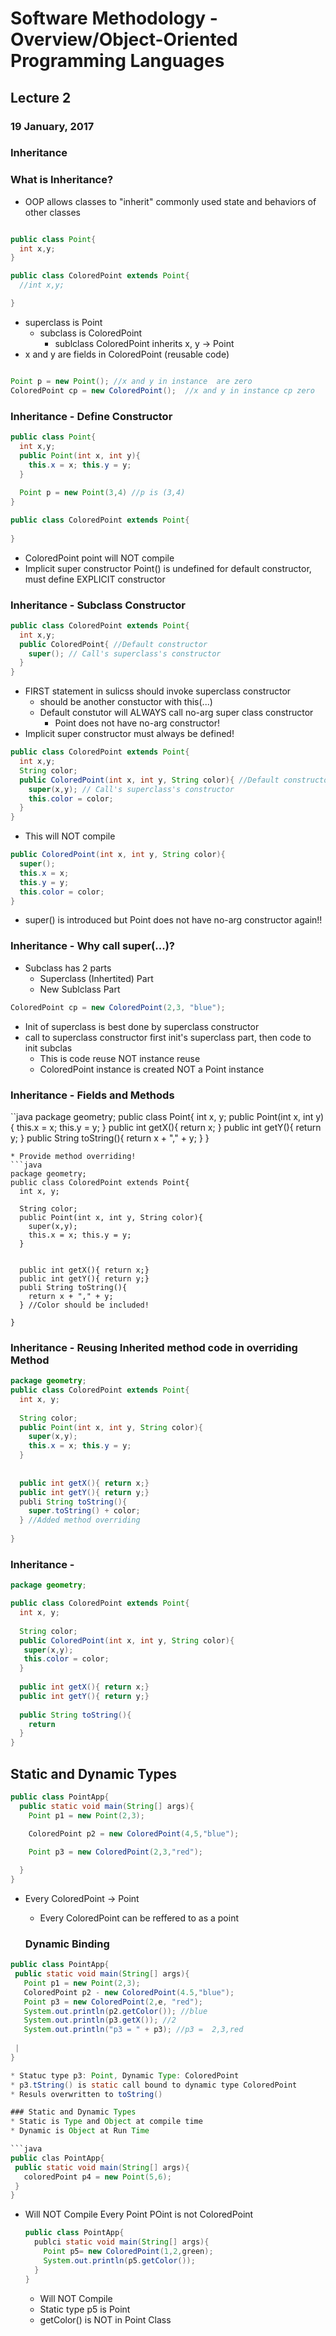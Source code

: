 # Software Methodology - Overview/Object-Oriented Programming Languages

## Lecture 2
### 19 January, 2017

### Inheritance

### What is Inheritance?
* OOP allows classes to "inherit" commonly used state and behaviors of other classes

```java

public class Point{
  int x,y;
}

public class ColoredPoint extends Point{
  //int x,y;

}
```
* superclass is Point
  * subclass is ColoredPoint
    * sublclass ColoredPoint inherits x, y -> Point
* x and y are fields in ColoredPoint (reusable code)

```java

Point p = new Point(); //x and y in instance  are zero
ColoredPoint cp = new ColoredPoint();  //x and y in instance cp zero

```

### Inheritance - Define Constructor
```java
public class Point{
  int x,y;
  public Point(int x, int y){
    this.x = x; this.y = y;
  }
  
  Point p = new Point(3,4) //p is (3,4)
}

public class ColoredPoint extends Point{
 
}
```
* ColoredPoint point will NOT compile
 * Implicit super constructor Point() is undefined for default constructor, must define EXPLICIT constructor
 
### Inheritance - Subclass Constructor

```java
public class ColoredPoint extends Point{
  int x,y;
  public ColoredPoint{ //Default constructor
    super(); // Call's superclass's constructor
  }
}
```
* FIRST statement in sulicss should invoke superclass constructor
  * should be another constuctor with this(...)
  * Default constutor will ALWAYS call no-arg super class constructor
    * Point does not have no-arg constructor!
* Implicit super constructor must always be defined!

```java
public class ColoredPoint extends Point{
  int x,y;
  String color;
  public ColoredPoint(int x, int y, String color){ //Default constructor
    super(x,y); // Call's superclass's constructor
    this.color = color;
  }
}
```

* This will NOT compile
```java
public ColoredPoint(int x, int y, String color){
  super();
  this.x = x;
  this.y = y;
  this.color = color;
}
```
* super() is introduced but Point does not have no-arg constructor again!!

### Inheritance - Why call super(...)?
* Subclass has 2 parts
  * Superclass (Inhertited) Part
  * New Sublclass Part

```java
ColoredPoint cp = new ColoredPoint(2,3, "blue");
```
* Init of superclass is best done by superclass constructor
* call to superclass constructor first init's superclass part, then code to init subclas
  * This is code reuse NOT instance reuse
   * ColoredPoint instance is created NOT a Point instance

### Inheritance - Fields and Methods
``java
package geometry;
public class Point{
  int x, y;
  public Point(int x, int y){
    this.x = x; this.y = y;
  }
  public int getX(){
    return x;
  }
   public int getY(){
    return y;
  }
  public String toString(){
    return x + "," + y;
  }
}
```
* Provide method overriding!
```java
package geometry;
public class ColoredPoint extends Point{
  int x, y;
  
  String color;
  public Point(int x, int y, String color){
    super(x,y);
    this.x = x; this.y = y;
  }
  
  
  public int getX(){ return x;}
  public int getY(){ return y;}
  publi String toString(){
    return x + "," + y;
  } //Color should be included!
  
}
```

### Inheritance - Reusing Inherited method code in overriding Method
```java
package geometry;
public class ColoredPoint extends Point{
  int x, y;
  
  String color;
  public Point(int x, int y, String color){
    super(x,y);
    this.x = x; this.y = y;
  }
  
  
  public int getX(){ return x;}
  public int getY(){ return y;}
  publi String toString(){
    super.toString() + color;
  } //Added method overriding
  
}
```

### Inheritance - 

```java
package geometry;

public class ColoredPoint extends Point{
  int x, y;
  
  String color;
  public ColoredPoint(int x, int y, String color){
   super(x,y);
   this.color = color;
  }
  
  public int getX(){ return x;}
  public int getY(){ return y;}
  
  public String toString(){
    return 
  }
} 
```
## Static and Dynamic Types

```java
public class PointApp{
  public static void main(String[] args){
    Point p1 = new Point(2,3);

    ColoredPoint p2 = new ColoredPoint(4,5,"blue");
    
    Point p3 = new ColoredPoint(2,3,"red");

  }
}


```
* Every ColoredPoint -> Point
  * Every ColoredPoint can be reffered to as a point
  
  ### Dynamic Binding
  
 ```java
 public class PointApp{
  public static void main(String[] args){
    Point p1 = new Point(2,3);
    ColoredPoint p2 - new ColoredPoint(4.5,"blue");
    Point p3 = new ColoredPoint(2,e, "red");
    System.out.println(p2.getColor()); //blue
    System.out.println(p3.getX()); //2
    System.out.println("p3 = " + p3); //p3 =  2,3,red
    
  |
 }
 
* Statuc type p3: Point, Dynamic Type: ColoredPoint
* p3.tString() is static call bound to dynamic type ColoredPoint
* Resuls overwritten to toString()

### Static and Dynamic Types
* Static is Type and Object at compile time
* Dynamic is Object at Run Time

```java
public clas PointApp{
  public static void main(String[] args){
    coloredPoint p4 = new Point(5,6);
  }
}
```

* Will NOT Compile Every Point
  POint is not ColoredPoint
  
  ```java
  public class PointApp{
    publci static void main(String[] args){
      Point p5= new ColoredPoint(1,2,green);
      System.out.println(p5.getColor());
    } 
  }
  
  ```
  * Will NOT Compile
  * Static type p5 is Point
  * getColor() is NOT in Point Class
